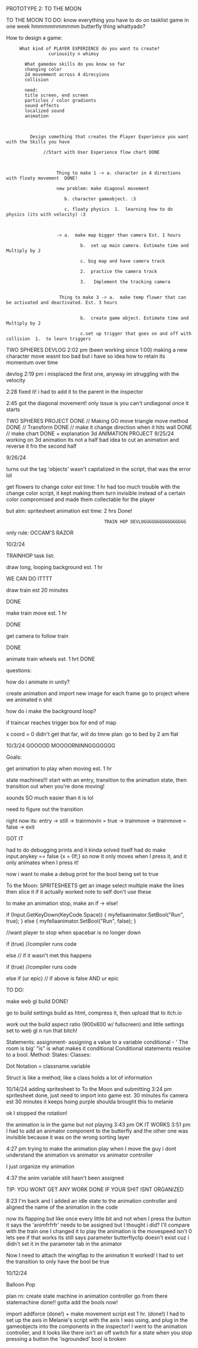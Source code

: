 PROTOTYPE 2: TO THE MOON

TO THE MOON TO DO:
know everything you have to do on tasklist
game in one week hmmmmmmmmmm
butterfly thing
whattyado?

  How to design a game:

         What kind of PLAYER EXPERIENCE do you want to create?
                    curiousity n whimsy

           What gamedev skills do you know so far
           changing color
           2d movemment across 4 direcyions
           collision

           need:
           title screen, end screen
           particles / color gradients
           sound effects
           localized sound
           animation
           

        
             Design something that creates the Player Experience you want with the Skills you have

                  //Start with User Experience flow chart DONE

                
                           
                       Thing to make 1 -> a. character in 4 directions with floaty movement  DONE! 

                       new problem: make diagonal movement

                          b. character gameobject. :3

                          c. floaty physics  1.  learning how to do physics (its with velocity) :3



                       -> a.  make map bigger than camera Est. 1 hours

                                b.  set up main camera. Estimate time and Multiply by 2

                                c. big map and have camera track  

                                2.  practice the camera track

                                3.   Implement the tracking camera

                                        
                        Thing to make 3 -> a.  make temp flower that can be activated and deactivated. Est. 3 hours


                                b.  create game object. Estimate time and Multiply by 2

                                c.set up trigger that goes on and off with collision  1.  to learn triggers




TWO SPHERES DEVLOG
2:02 pm (been working since 1:00)
making a new character move wasnt too bad but i have so idea how to retain its momentum over time

devlog 2:19 pm i misplaced the first one, anyway im struggling with the velocity

2:28 fixed it! i had to add it to the parent in the inspector

2:45 got the diagonal movement! only issue is you can't undiagonal once it starts

TWO SPHERES PROJECT
DONE
// Making GO move triangle move method DONE
// Transform DONE
// make it change direction when it hits wall DONE
// make chart DONE + explanation 
3d ANIMATION PROJECT 
9/25/24
working on 3d animation
its not a half bad idea to cut an animation and reverse it fro the second half

9/26/24

turns out the tag 'objects' wasn't capitalized in the script, that was the error lol

get flowers to change color
est time: 1 hr
had too much trouble with the change color script, it kept making them turn invisible instead of a certain color
compromised and made them collectable for the player


but atm: spritesheet animation
est time: 2 hrs
Done!

                                         TRAIN HOP DEVLOGGGGGGGGGGGGGGGG

only rule: OCCAM'S RAZOR

10/2/24

TRAINHOP task list:

draw long, looping background   est. 1 hr

WE CAN DO ITTTT

draw train    est 20 minutes

DONE

make train move  est. 1 hr

DONE

get camera to follow train

DONE


animate train wheels   est. 1 hrt
DONE

questions:

how do i animate in unity?

create animation and import new image for each frame
go to project where we animated n shit

how do i make the background loop?

if traincar reaches trigger box for end of map

x coord = 0
didn't get that far, will do tmrw
plan: go to bed by 2 am flat


10/3/24 GOOOOD MOOOORNINNGGGGGGG


Goals:

get animation to play when moving est. 1 hr

state machines!!!
start with an entry, transition to the animation state, then transition out when you're done moving!

sounds SO much easier than it is lol

need to figure out the transition


right now its: entry -> still -> trainmovin = true -> trainmove -> trainmove = false -> exit

GOT IT

had to do debugging prints and it kinda solved itself
had do make input.anykey == false {x = 0f;}
so now it only moves when I press it, and it only animates when I press it!

now i want to make a debug print for the bool being set to true



To the Moon:
SPRITESHEETS
get an image select multiple
make the lines then slice it
if it actually worked
note to self don't use these



to make an animation stop, make an if -> else!

if (Input.GetKeyDown(KeyCode.Space))
{
    myfellaanimator.SetBool("Run", true);
}
else
{
    myfellaanimator.SetBool("Run", false);
}

//want player to stop when spacebar is no longer down


if (true) 
//compiler runs code

else 
// if it wasn't met this happens


if (true)
//compiler runs code

else if (ur epic)
// if above is false AND ur epic


TO DO:

make web gl build
DONE!

go to build settings
build as html, compress it, then upload that to itch.io


work out the build aspect ratio (900x600 w/ fullscreen) and little settings
set to web gl n run that bitch!





Statements:
assignment- assigning a value to a variable
conditional - ' The room is big' "is" is what makes it conditional 
Conditional statements resolve to a bool.
Method:
States: 
Classes:

Dot Notation = classname.variable


Struct is like a method, like a class
holds a lot of information


10/14/24 adding spritesheet to To the Moon and submitting
3:24 pm
spritesheet done, just need to
import into game est. 30 minutes
fix camera est 30 minutes
it keeps hoing purple
shoulda brought this to melanie

ok I stopped the rotation!

the animation is in the game but not playing 3:43 pm
OK IT WORKS 3:51 pm
I had to add an animator component to the butterfly
and the other one was invisible because it was on the wrong sorting layer

4:27 pm
trying to make the animation play when I move the guy
i dont understand the animation vs animator vs animator controller

I just organize my animation

4:37 the anim variable still hasn't been assigned

TIP: YOU WONT GET ANY WORK DONE IF YOUR SHIT ISNT ORGANIZED

8:23 I'm back and I added an idle state to the animation controller and aligned the name of the animation in the code

now its flapping but like once every little bit and not when I press the button
it says the 'animfrfrfr' needs to be assigned but I thought i did? I'll compare with the train one
I changed it to play the animation is the movespeed isn't 0
lets see if that works
its still says parameter butterflyclip doesn't exist
cuz i didn't set it in the parameter tab in the animator

Now I need to attach the wingflap to the animation
It worked! I had to set the transition to only have the bool be true

10/12/24

Balloon Pop

plan rn: create state machine in animation controller
go from there
statemachine done!! gotta add the bools now!

import addforce (done!) + make movement script est 1 hr. (done!)
I had to set up the axis in Melanie's script with the axis I was using, and plug in the gameobjects into the components in the inspector!
I went to the animation controller, and it looks like there isn't an off switch for a state when you stop pressing a button
the 'isgrounded' bool is broken